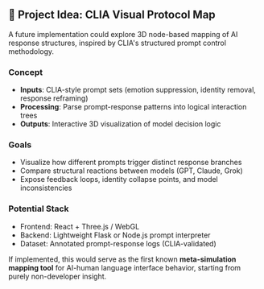 ## 🚀 Project Idea: CLIA Visual Protocol Map

A future implementation could explore 3D node-based mapping of AI response structures, inspired by CLIA's structured prompt control methodology.

### Concept
- **Inputs**: CLIA-style prompt sets (emotion suppression, identity removal, response reframing)
- **Processing**: Parse prompt-response patterns into logical interaction trees
- **Outputs**: Interactive 3D visualization of model decision logic

### Goals
- Visualize how different prompts trigger distinct response branches
- Compare structural reactions between models (GPT, Claude, Grok)
- Expose feedback loops, identity collapse points, and model inconsistencies

### Potential Stack
- Frontend: React + Three.js / WebGL
- Backend: Lightweight Flask or Node.js prompt interpreter
- Dataset: Annotated prompt-response logs (CLIA-validated)

If implemented, this would serve as the first known **meta-simulation mapping tool** for AI-human language interface behavior, starting from purely non-developer insight.

